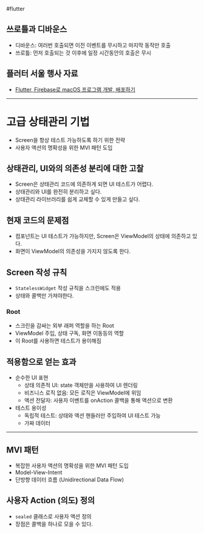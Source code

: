 #flutter 


## 쓰로틀과 디바운스
- 디바운스: 여러번 호출되면 이전 이벤트를 무시하고 마지막 동작만 호출
- 쓰로틀: 먼저 호출되는 것 이후에 일정 시간동안의 호출은 무시

## 플러터 서울 행사 자료
- [Flutter, Firebase로 macOS 프로그램 개발, 배포하기](https://www.figma.com/deck/SeaCzkcCHfMKdMsIPYZn45/2025-FlutterSeoul-Open-Stage?node-id=2013-115&viewport=-67%2C-94%2C0.46&t=VCBanPdZGEvpOgvl-1&scaling=min-zoom&content-scaling=fixed&page-id=0%3A1)

--- 
# 고급 상태관리 기법
- Screen을 항상 테스트 가능하도록 하기 위한 전략
- 사용자 액션의 명확성을 위한 MVI 패턴 도입

## 상태관리, UI와의 의존성 분리에 대한 고찰
- Screen은 상태관리 코드에 의존하게 되면 UI 테스트가 어렵다.
- 상태관리와 UI를 완전히 분리하고 싶다.
- 상태관리 라이브러리를 쉽게 교체할 수 있게 만들고 싶다.

## 현재 코드의 문제점
- 컴포넌트는 UI 테스트가 가능하지만, Screen은 ViewModel의 상태에 의존하고 있다.
- 화면이 ViewModel의 의존성을 가지지 않도록 한다.

## Screen 작성 규칙 
- `StatelessWidget` 작성 규칙을 스크린에도 적용
- 상태와 콜백만 가져야한다.

### Root
- 스크린을 감싸는 외부 래퍼 역할을 하는 Root
- ViewModel 주입, 상태 구독, 화면 이동등의 역할
- 이 Root를 사용하면 테스트가 용이해짐

## 적용함으로 얻는 효과
- 순수한 UI 표현
	- 상태 의존적 UI: state 객체만을 사용하여 UI 렌더링
	- 비즈니스 로직 없음: 모든 로직은 ViewModel에 위임
	- 액션 전달자: 사용자 이벤트를 onAction 콜백을 통해 액션으로 변환
- 테스트 용이성
	- 독립적 테스트: 상태와 액션 핸들러만 주입하여 UI 테스트 가능
	- 가짜 데이터

---
## MVI 패턴
- 복잡한 사용자 액션의 명확성을 위한 MVI 패턴 도입
- Model-View-Intent
- 단방향 데이터 흐름 (Unidirectional Data Flow)

## 사용자 Action (의도) 정의
- `sealed` 클래스로 사용자 액션 정의
- 장점은 콜백을 하나로 모을 수 있다.
